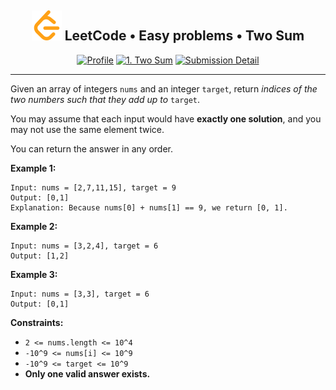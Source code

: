 <h2 align="center">
    <img alt="LeetCode logo" src="../../docs/assets/leetcode.svg" />
    LeetCode • Easy problems • Two Sum
</h2>
<div align="center">

[![Profile](https://img.shields.io/badge/leetcode.com-smnvdev-f79f1b.svg?logo=leetcode)](https://leetcode.com/smnvdev/)
[![1. Two Sum](https://img.shields.io/badge/1._Two_Sum-00b8a3.svg?logo=leetcode)](https://leetcode.com/problems/two-sum/)
[![Submission Detail](https://img.shields.io/badge/Submission_Detail-Accepted-449d44.svg?logo=leetcode)](https://leetcode.com/submissions/detail/726208949/)
</div>

***

Given an array of integers `nums` and an integer `target`, return *indices of the two numbers such that they add up to* 
`target`.

You may assume that each input would have **exactly one solution**, and you may not use the same element twice.

You can return the answer in any order.

**Example 1:**
```
Input: nums = [2,7,11,15], target = 9
Output: [0,1]
Explanation: Because nums[0] + nums[1] == 9, we return [0, 1].
```

**Example 2:**
```
Input: nums = [3,2,4], target = 6
Output: [1,2]
```

**Example 3:**
```
Input: nums = [3,3], target = 6
Output: [0,1]
```

**Constraints:**
 - `2 <= nums.length <= 10^4`
 - `-10^9 <= nums[i] <= 10^9`
 - `-10^9 <= target <= 10^9`
 - **Only one valid answer exists.**
